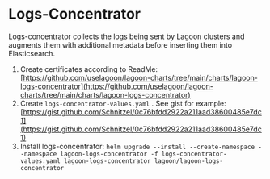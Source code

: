 # Logs-Concentrator

Logs-concentrator collects the logs being sent by Lagoon clusters and augments them with additional metadata before inserting them into Elasticsearch.

1. Create certificates according to ReadMe: [https://github.com/uselagoon/lagoon-charts/tree/main/charts/lagoon-logs-concentrator](https://github.com/uselagoon/lagoon-charts/tree/main/charts/lagoon-logs-concentrator)
2. Create `logs-concentrator-values.yaml` . See gist for example: [https://gist.github.com/Schnitzel/0c76bfdd2922a211aad38600485e7dc1](https://gist.github.com/Schnitzel/0c76bfdd2922a211aad38600485e7dc1)
3.  Install logs-concentrator: `helm upgrade --install --create-namespace --namespace lagoon-logs-concentrator -f logs-concentrator-values.yaml lagoon-logs-concentrator lagoon/lagoon-logs-concentrator`
